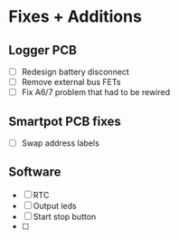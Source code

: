 # Fixes + Additions
## Logger PCB
- [ ] Redesign battery disconnect
- [ ] Remove external bus FETs
- [ ] Fix A6/7 problem that had to be rewired
## Smartpot PCB fixes
- [ ] Swap address labels
## Software
- [ ] RTC
- [ ] Output leds
- [ ] Start stop button
- [ ] 